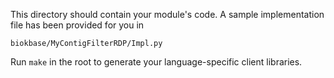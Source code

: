 This directory should contain your module's code.
A sample implementation file has been provided for you in

```biokbase/MyContigFilterRDP/Impl.py```

Run `make` in the root to generate your language-specific client libraries.
